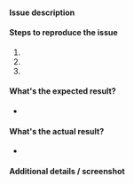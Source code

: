 #### Issue description



#### Steps to reproduce the issue

1.  
2. 
3. 


#### What's the expected result?

-


#### What's the actual result?

-


#### Additional details / screenshot
